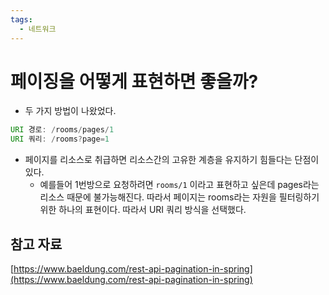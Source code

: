 ```yaml
---
tags:
  - 네트워크
---
```

# 페이징을 어떻게 표현하면 좋을까?

- 두 가지 방법이 나왔었다.

```java
URI 경로: /rooms/pages/1
URI 쿼리: /rooms?page=1
```

- 페이지를 리소스로 취급하면 리소스간의 고유한 계층을 유지하기 힘들다는 단점이 있다.
    - 예를들어 1번방으로 요청하려면 `rooms/1` 이라고 표현하고 싶은데 pages라는 리소스 때문에 불가능해진다. 따라서 페이지는 rooms라는 자원을 필터링하기 위한 하나의 표현이다. 따라서 URI 쿼리 방식을 선택했다.

## 참고 자료

[https://www.baeldung.com/rest-api-pagination-in-spring](https://www.baeldung.com/rest-api-pagination-in-spring)